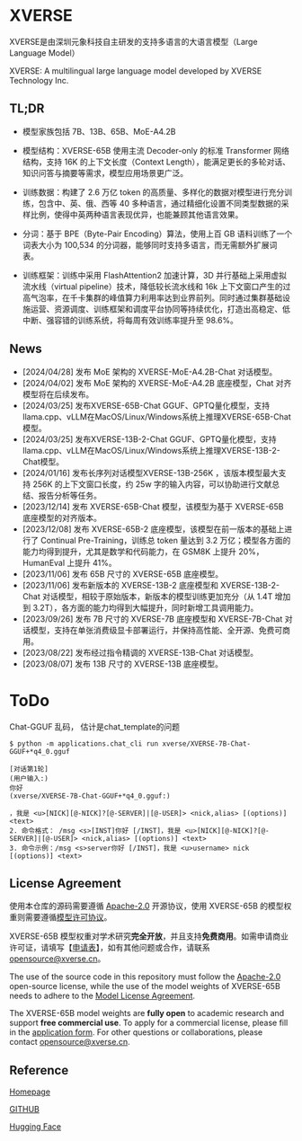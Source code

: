 # XVERSE
XVERSE是由深圳元象科技自主研发的支持多语言的大语言模型（Large Language Model）

XVERSE: A multilingual large language model developed by XVERSE Technology Inc.

##  TL;DR

- 模型家族包括 7B、13B、65B、MoE-A4.2B

- 模型结构：XVERSE-65B 使用主流 Decoder-only 的标准 Transformer 网络结构，支持 16K 的上下文长度（Context Length），能满足更长的多轮对话、知识问答与摘要等需求，模型应用场景更广泛。
- 训练数据：构建了 2.6 万亿 token 的高质量、多样化的数据对模型进行充分训练，包含中、英、俄、西等 40 多种语言，通过精细化设置不同类型数据的采样比例，使得中英两种语言表现优异，也能兼顾其他语言效果。
- 分词：基于 BPE（Byte-Pair Encoding）算法，使用上百 GB 语料训练了一个词表大小为 100,534 的分词器，能够同时支持多语言，而无需额外扩展词表。
- 训练框架：训练中采用 FlashAttention2 加速计算，3D 并行基础上采用虚拟流水线（virtual pipeline）技术，降低较长流水线和 16k 上下文窗口产生的过高气泡率，在千卡集群的峰值算力利用率达到业界前列。同时通过集群基础设施运营、资源调度、训练框架和调度平台协同等持续优化，打造出高稳定、低中断、强容错的训练系统，将每周有效训练率提升至 98.6%。



## News
- [2024/04/28] 发布 MoE 架构的 XVERSE-MoE-A4.2B-Chat 对话模型。
- [2024/04/02] 发布 MoE 架构的 XVERSE-MoE-A4.2B 底座模型，Chat 对齐模型将在后续发布。
- [2024/03/25] 发布XVERSE-65B-Chat GGUF、GPTQ量化模型，支持llama.cpp、vLLM在MacOS/Linux/Windows系统上推理XVERSE-65B-Chat模型。
- [2024/03/25] 发布XVERSE-13B-2-Chat GGUF、GPTQ量化模型，支持llama.cpp、vLLM在MacOS/Linux/Windows系统上推理XVERSE-13B-2-Chat模型。
- [2024/01/16] 发布长序列对话模型XVERSE-13B-256K ，该版本模型最大支持 256K 的上下文窗口长度，约 25w 字的输入内容，可以协助进行文献总结、报告分析等任务。
- [2023/12/14] 发布 XVERSE-65B-Chat 模型，该模型为基于 XVERSE-65B 底座模型的对齐版本。
- [2023/12/08] 发布 XVERSE-65B-2 底座模型，该模型在前一版本的基础上进行了 Continual Pre-Training，训练总 token 量达到 3.2 万亿；模型各方面的能力均得到提升，尤其是数学和代码能力，在 GSM8K 上提升 20%，HumanEval 上提升 41%。
- [2023/11/06] 发布 65B 尺寸的 XVERSE-65B 底座模型。
- [2023/11/06] 发布新版本的 XVERSE-13B-2 底座模型和 XVERSE-13B-2-Chat 对话模型，相较于原始版本，新版本的模型训练更加充分（从 1.4T 增加到 3.2T），各方面的能力均得到大幅提升，同时新增工具调用能力。
- [2023/09/26] 发布 7B 尺寸的 XVERSE-7B 底座模型和 XVERSE-7B-Chat 对话模型，支持在单张消费级显卡部署运行，并保持高性能、全开源、免费可商用。
- [2023/08/22] 发布经过指令精调的 XVERSE-13B-Chat 对话模型。
- [2023/08/07] 发布 13B 尺寸的 XVERSE-13B 底座模型。


# ToDo
Chat-GGUF 乱码， 估计是chat_template的问题

```
$ python -m applications.chat_cli run xverse/XVERSE-7B-Chat-GGUF+*q4_0.gguf

[对话第1轮]
(用户输入:)
你好
(xverse/XVERSE-7B-Chat-GGUF+*q4_0.gguf:)

，我是 <u>[NICK][@-NICK]?[@-SERVER]|[@-USER]> <nick,alias> [(options)] <text>
2. 命令格式： /msg <s>[INST]你好 [/INST]，我是 <u>[NICK][@-NICK]?[@-SERVER]|[@-USER]> <nick,alias> [(options)] <text>
3. 命令示例：/msg <s>server你好 [/INST]，我是 <u>username> nick [(options)] <text>
```


## License Agreement

使用本仓库的源码需要遵循 [Apache-2.0](https://github.com/xverse-ai/XVERSE-65B/blob/main/LICENSE) 开源协议，使用 XVERSE-65B 的模型权重则需要遵循[模型许可协议](https://github.com/xverse-ai/XVERSE-65B/blob/main/MODEL_LICENSE.pdf)。

XVERSE-65B 模型权重对学术研究**完全开放**，并且支持**免费商用**。如需申请商业许可证，请填写【[申请表](https://chat.xverse.cn/home/business.html)】，如有其他问题或合作，请联系 <opensource@xverse.cn>。

The use of the source code in this repository must follow the [Apache-2.0](LICENSE) open-source license, while the use of the model weights of XVERSE-65B needs to adhere to the [Model License Agreement](MODEL_LICENSE.pdf).

The XVERSE-65B model weights are **fully open** to academic research and support **free commercial use**.  To apply for a commercial license, please fill in the [application form](https://chat.xverse.cn/home/business.html). For other questions or collaborations, please contact <opensource@xverse.cn>.

## Reference
[Homepage](https://chat.xverse.cn/home/index.html)

[GITHUB](https://github.com/xverse-ai/)

[Hugging Face](https://huggingface.co/xverse)

